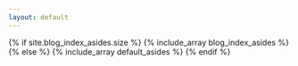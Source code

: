 ```yaml
---
layout: default
---
```

<aside class="sidebar">
  {% if site.blog_index_asides.size %}
    {% include_array blog_index_asides %}
  {% else %}
    {% include_array default_asides %}
  {% endif %}
</aside>
